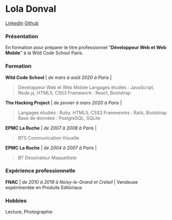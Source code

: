 # Lola Donval

[LinkedIn](https://www.linkedin.com/in/lola-donval)
[Github](https://github.com/Lola-D)


### Présentation
En formation pour préparer le titre professionnel "**Développeur Web et Web Mobile**" à la Wild Code School Paris.
### Formation
**Wild Code School** | _de mars à août 2020 à Paris_ |
> Développeur Web et Web Mobile
Langages étudiés : JavaScript, Node.js, HTML5, CSS3
Framework : React, Bootstrap

**The Hacking Project** | _de janvier à mars 2020 à Paris_ |
>Langages étudiés : Ruby, HTML5, CSS3
Frameworks : Rails, Bootstrap
Base de données : PostgreSQL, SQLite

**EPMC La Ruche** | _de 2007 à 2008 à Paris_ |
>BTS Communication Visuelle 

**EPMC La Ruche** | _de 2004 à 2007 à Paris_ |
>BT Dessinateur Maquettiste

### Expérience professionnelle


**FNAC** | _de 2010 à 2019 à Noisy-le-Grand et Créteil_ |
Vendeuse expérimentée en Produits Editoriaux


### Hobbies

Lecture, Photographie
